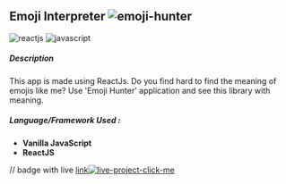 ## Emoji Interpreter ![emoji-hunter](https://user-images.githubusercontent.com/49307371/210542180-cc7834fb-e08a-47a6-be9c-b651201f39b0.svg)

![reactjs](https://user-images.githubusercontent.com/49307371/210542324-8436eb33-598b-43b9-abf5-e4228f7903b3.svg)
![javascript](https://user-images.githubusercontent.com/49307371/210542345-7058920b-06cb-4daa-9878-6ec4935aead3.svg)

##### Description
This app is made using ReactJs. Do you find hard to find the meaning of emojis like me? Use 'Emoji Hunter' application and see this library with meaning.
##### Language/Framework Used : 
 - **Vanilla JavaScript**
 - **ReactJS**

// badge with live 
[link![live-project-click-me](https://user-images.githubusercontent.com/49307371/210542487-060edcdb-c3e6-4b9e-8f20-081f3166d5f1.svg)](https://emojihunter.netlify.app/)
